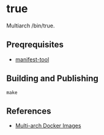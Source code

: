 # true

Multiarch /bin/true.

## Preqrequisites

*   [manifest-tool](https://github.com/estesp/manifest-tool)

## Building and Publishing

```
make
```

## References

*   [Multi-arch Docker Images](http://container-solutions.com/multi-arch-docker-images/)
